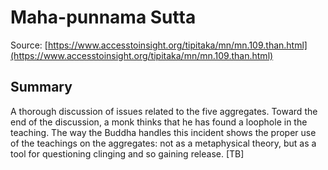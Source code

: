 # Maha-punnama Sutta



Source: [https://www.accesstoinsight.org/tipitaka/mn/mn.109.than.html](https://www.accesstoinsight.org/tipitaka/mn/mn.109.than.html)



## Summary

A thorough discussion of issues related to the five aggregates. Toward the end of the discussion, a monk thinks that he has found a loophole in the teaching. The way the Buddha handles this incident shows the proper use of the teachings on the aggregates: not as a metaphysical theory, but as a tool for questioning clinging and so gaining release. [TB]
